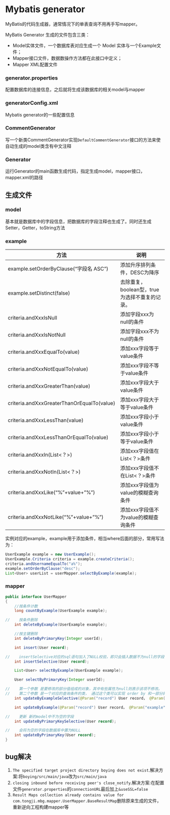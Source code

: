 # Mybatis generator

MyBatis的代码生成器，通常情况下的单表查询不用再手写mapper。

MyBatis Generator 生成的文件包含三类：

+ Model实体文件，一个数据库表对应生成一个 Model 实体与一个Example文件；
+ Mapper接口文件，数据数操作方法都在此接口中定义；
+ Mapper XML配置文件

### generator.properties

配置数据库的连接信息，之后就将生成该数据库的相关model与mapper

### generatorConfig.xml

Mybatis generator的一些配置信息

### CommentGenerator

写一个新类CommentGenerator实现`DefaultCommentGenerator`接口的方法来使自动生成的model类含有中文注释

### Generator

运行Generator的main函数生成代码，指定生成model，mapper接口，mapper.xml的路径

## 生成文件
### model

基本就是数据库中的字段信息，把数据库的字段注释也生成了。同时还生成Setter，Getter，toString方法

### example

| 方法                                       | 说明                                          |
| ------------------------------------------ | --------------------------------------------- |
| example.setOrderByClause(“字段名 ASC”)     | 添加升序排列条件，DESC为降序                  |
| example.setDistinct(false)                 | 去除重复，boolean型，true为选择不重复的记录。 |
| criteria.andXxxIsNull                      | 添加字段xxx为null的条件                       |
| criteria.andXxxIsNotNull                   | 添加字段xxx不为null的条件                     |
| criteria.andXxxEqualTo(value)              | 添加xxx字段等于value条件                      |
| criteria.andXxxNotEqualTo(value)           | 添加xxx字段不等于value条件                    |
| criteria.andXxxGreaterThan(value)          | 添加xxx字段大于value条件                      |
| criteria.andXxxGreaterThanOrEqualTo(value) | 添加xxx字段大于等于value条件                  |
| criteria.andXxxLessThan(value)             | 添加xxx字段小于value条件                      |
| criteria.andXxxLessThanOrEqualTo(value)    | 添加xxx字段小于等于value条件                  |
| criteria.andXxxIn(List<？>)                | 添加xxx字段值在List<？>条件                   |
| criteria.andXxxNotIn(List<？>)             | 添加xxx字段值不在List<？>条件                 |
| criteria.andXxxLike(“%”+value+”%”)         | 添加xxx字段值为value的模糊查询条件            |
| criteria.andXxxNotLike(“%”+value+”%”)      | 添加xxx字段值不为value的模糊查询条件          |

实例对应的example，example用于添加条件，相当where后面的部分，常用写法为：

```java
UserExample example = new UserExample();
UserExample.Criteria criteria = example.createCriteria();
criteria.andUsernameEqualTo("a%");
example.setOrderByClause("desc");
List<User> userList = userMapper.selectByExample(example);

```

### mapper

```java
public interface UserMapper
{
    //按条件计数
    long countByExample(UserExample example);

//    按条件删除
    int deleteByExample(UserExample example);

    //按主键删除
    int deleteByPrimaryKey(Integer userId);

    int insert(User record);

//    insertSelective对应的sql语句加入了NULL校验，即只会插入数据不为null的字段值。
    int insertSelective(User record);

    List<User> selectByExample(UserExample example);

    User selectByPrimaryKey(Integer userId);

//    第一个参数 是要修改的部分值组成的对象，其中有些属性为null则表示该项不修改。
//    第二个参数 是一个对应的查询条件的类， 通过这个类可以实现 order by 和一部分的where 条件。
    int updateByExampleSelective(@Param("record") User record， @Param("example") UserExample example);

    int updateByExample(@Param("record") User record， @Param("example") UserExample example);

//    更新 新的model中不为空的字段
    int updateByPrimaryKeySelective(User record);

//    会将为空的字段在数据库中置为NULL
    int updateByPrimaryKey(User record);
}

```



## bug解决


1. `The specified target project directory boying does not exist`.解决方案:将`boying/src/main/java`改为`src/main/java`
2. `closing inbound before receiving peer's close_notify`.解决方案:在配置文件`generator.properties`的`connectionURL`最后加上`&useSSL=false`
3. `Result Maps collection already contains value for com.tongji.mbg.mapper.UserMapper.BaseResultMap`删除原来生成的文件，重新逆向工程构建mapper等

